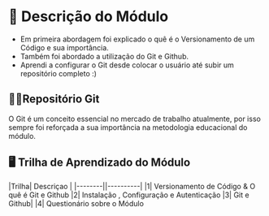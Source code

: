# 📄 Descrição do Módulo

- Em primeira abordagem foi explicado o quê é o Versionamento de um Código e sua importância. 
- Também foi abordado a utilização do Git e Github.
- Aprendi a configurar o Git desde colocar o usuário até subir um repositório completo :)

## 🐱‍👤Repositório Git
O Git é um conceito essencial no mercado de trabalho atualmente, por isso sempre foi reforçada a sua importância na metodologia educacional do módulo. 

## 🖥 Trilha de Aprendizado do Módulo

|Trilha| Descriçao |
|--------||----------|
|1| Versionamento de Código & O quê é Git e Github
|2| Instalação , Configuração e Autenticação 
|3| Git e Github|
|4| Questionário sobre o Módulo
